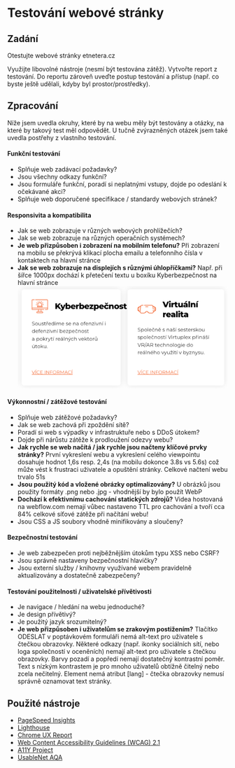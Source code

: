# Testování webové stránky

## Zadání

Otestujte webové stránky etnetera.cz

Využijte libovolné nástroje (nesmí být testována zátěž). Vytvořte report z testování. Do reportu zároveň uveďte postup testování a přístup (např. co byste ještě udělali, kdyby byl prostor/prostředky).

## Zpracování

Níže jsem uvedla okruhy, které by na webu měly být testovány a otázky, na které by takový test měl odpovědět. U tučně zvýrazněných otázek jsem také uvedla postřehy z vlastního testování.

#### Funkční testování
 - Splňuje web zadávací požadavky?
 - Jsou všechny odkazy funkční?
 - Jsou formuláře funkční, poradí si neplatnými vstupy, dojde po odeslání k
   očekávané akci?
 - Splňuje web doporučené specifikace / standardy webových stránek?
#### Responsivita a kompatibilita
 - Jak se web zobrazuje v různých webových prohlížečích?
 - Jak se web zobrazuje na různých operačních systémech?
 - **Je web přizpůsoben i zobrazení na mobilním telefonu?**
 Při zobrazení na mobilu se překrývá klikací plocha emailu a telefonního čísla v kontaktech na hlavní stránce
 - **Jak se web zobrazuje na displejích s různými úhlopříčkami?**
 Např. při šířce 1000px dochází k přetečení textu u boxíku Kyberbezpečnost na hlavní stránce
 ![enter image description here](kyberbezpecnost.png)
#### Výkonnostní / zátěžové testování
 - Splňuje web zátěžové požadavky?
 - Jak se web zachová při zpoždění sítě?
 - Poradí si web s výpadky v infrastruktuře nebo s DDoS útokem?
 - Dojde při nárůstu zátěže k prodloužení odezvy webu?
 - **Jak rychle se web načítá / jak rychle jsou načteny klíčové prvky stránky?**
 První vykreslení webu a vykreslení celého viewpointu dosahuje hodnot 1,6s resp. 2,4s (na mobilu dokonce 3.8s vs 5.6s) což může vést k frustraci uživatele a opuštění stránky. Celkové načtení webu trvalo 51s
 - **Jsou použitý kód a vložené obrázky optimalizovány?**
 U obrázků jsou použity formáty .png nebo .jpg - vhodnější by bylo použít WebP
 - **Dochází k efektivnímu cachování statických zdrojů?**
 Videa hostovaná na webflow.com nemají vůbec nastaveno TTL pro cachování a tvoří cca 84% celkové síťové zátěže při načítání webu!
 - Jsou CSS a JS soubory vhodně minifikovány a sloučeny?
#### Bezpečnostní testování
 - Je web zabezpečen proti nejběžnějším útokům typu XSS nebo CSRF?
 - Jsou správně nastaveny bezpečnostní hlavičky?
 - Jsou externí služby / knihovny využívané webem pravidelně aktualizovány a dostatečně zabezpečeny?
#### Testování použitelnosti / uživatelské přívětivosti
 - Je navigace / hledání na webu jednoduché?
 - Je design přívětivý?
 - Je použitý jazyk srozumitelný?
 - **Je web přizpůsoben i uživatelům se zrakovým postižením?**
 Tlačítko ODESLAT v poptávkovém formuláři nemá alt-text pro uživatele s čtečkou obrazovky.
 Některé odkazy (např. ikonky sociálních sítí, nebo loga společností v oceněních) nemají alt-text pro uživatele s čtečkou obrazovky.
 Barvy pozadí a popředí nemají dostatečný kontrastní poměr. Text s nízkým kontrastem je pro mnoho uživatelů obtížně čitelný nebo zcela nečitelný.
 Element <html> nemá atribut [lang] - čtečka obrazovky nemusí správně oznamovat text stránky.

## Použité nástroje

 - [PageSpeed Insights](https://pagespeed.web.dev/)
 - [Lighthouse](https://github.com/GoogleChrome/lighthouse)
 - [Chrome UX Report](https://developer.chrome.com/docs/crux/)
- [Web Content Accessibility Guidelines (WCAG) 2.1](https://www.w3.org/TR/WCAG21/)
- [A11Y Project](https://www.a11yproject.com/checklist/)
- [UsableNet AQA](https://usablenet.com/automated-accessibility-testing-tool)